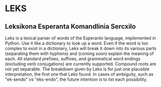 # LEKS
## Leksikona Esperanta Komandlinia Sercxilo

_Leks_ is a lexical parser of words of the Esperanto language, implemented in
Python. Use it like a dictionary to look up a word. Even if the word is too
complex to exist in a dictionary, Leks will break it down into its various
parts (separating them with hyphens) and (coming soon) explain the meaning of
each. All standard prefixes, suffixes, and grammatical word endings (excluding
verb conjugations) are currently supported.  Compound roots are not yet
separable.  The breakdown given by Leks is for just one plausible
interpretation, the first one that Leks found. In cases of ambiguity, such as
"ek-sendo" vs "eks-endo", the future intention is to list each possibility.
